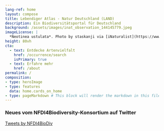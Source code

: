 ```yaml
---
lang-ref: home
layout: compose
title: Lebendiger Atlas - Natur Deutschland (LAND)
description: Ein Biodiversitätsportal für Deutschland
background: /assets/images/inat_observation_144145779.jpeg
imageLicense: |
  *Neotinea ustulata*. Photo by staskanji via [iNaturalist](https://www.inaturalist.org/observations/144145779)
height: 80vh
cta:
  - text: Entdecke Artenvielfalt
    href: /occurrence/search
    isPrimary: true
  - text: Erfahre mehr
    href: /about
permalink: /
composition: 
- type: heroImage
- type: features
  data: home.cards_on_home 
- type: pageMarkdown # This block will render the markdown in this file so no data property needed
---
```


### Neues vom NFDI4Biodiversity-Konsortium auf Twitter


<a class="twitter-timeline" data-height="600" href="https://twitter.com/NFDI4BioDiv?ref_src=twsrc%5Etfw">Tweets by NFDI4BioDiv</a> <script async src="https://platform.twitter.com/widgets.js" charset="utf-8"></script> 
